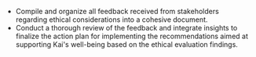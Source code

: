 - Compile and organize all feedback received from stakeholders regarding ethical considerations into a cohesive document.
- Conduct a thorough review of the feedback and integrate insights to finalize the action plan for implementing the recommendations aimed at supporting Kai's well-being based on the ethical evaluation findings.